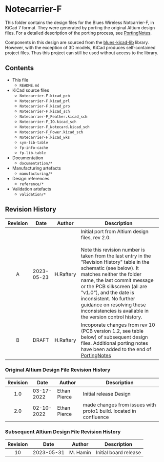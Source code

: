 # Notecarrier-F

This folder contains the design files for the Blues Wireless Notcarrier-F, in KiCad 7 format. They were generated by porting the original Altium design files. For a detailed description of the porting process, see [PortingNotes](documentation/PortingNotes.md).

Components in this design are sourced from the [blues-kicad-lib](https://github.com/blues/blues-kicad-lib) library. However, with the exception of 3D models, KiCad produces self-contained project files. Thus this project can still be used without access to the library.

## Contents

- This file
 	- `README.md`
- KiCad source files
	- `Notecarrier-F.kicad_pcb`	- `Notecarrier-F.kicad_prl`	- `Notecarrier-F.kicad_pro`	- `Notecarrier-F.kicad_sch`	- `Notecarrier-F_Feather.kicad_sch`	- `Notecarrier-F_IO.kicad_sch`	- `Notecarrier-F_Notecard.kicad_sch`	- `Notecarrier-F_Power.kicad_sch`
	- `Notecarrier-F.kicad_wks`
	- `sym-lib-table`
	- `fp-info-cache`	- `fp-lib-table`
- Documentation	- `documentation/*`
- Manufacturing artefacts
	- `manufacturing/*`
- Design references
	- `reference/*`
- Validation artefacts
	- `validation/*`


## Revision History

| Revision |    Date    |   Author   | Description |
|:--------:| ---------- | ---------- | ----------- |
|     A    | 2023-05-23 | H.Raftery  | Initial port from Altium design files, rev 2.0.<br /><br />Note this revision number is taken from the last entry in the "Revision History" table in the schematic (see below). It matches neither the folder name, the last commit message  or the PCB silkscreen (all are "v1.0"), and the date is inconsistent. No further guidance on resolving these inconsistencies is available in the version control history. |
|     B    | DRAFT      | H.Raftery  | Incoporate changes from rev 10 (PCB version 1.2, see table below) of subsequent design files. Additional porting notes have been added to the end of [PortingNotes](documentation/PortingNotes.md) |

### Original Altium Design File Revision History

| Revision |    Date    |   Author     | Description |
|:--------:| ---------- | ------------ | ----------- |
|    1.0   | 03-17-2022 | Ethan Pierce | Initial release Design |
|    2.0   | 02-10-2022 | Ethan Pierce | made changes from issues with proto1 build. located in confluence |

### Subsequent Altium Design File Revision History

| Revision |    Date    |   Author     | Description |
|:--------:| ---------- | ------------ | ----------- |
|    10    | 2023-05-31 | M. Hamin     | Initial board release |
